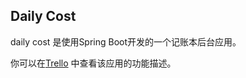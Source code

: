 ## Daily Cost

daily cost 是使用Spring Boot开发的一个记账本后台应用。

你可以在[Trello](https://trello.com/b/AYAxICxo/java%E9%A1%B9%E7%9B%AE-%E8%AE%B0%E8%B4%A6%E6%9C%AC) 中查看该应用的功能描述。